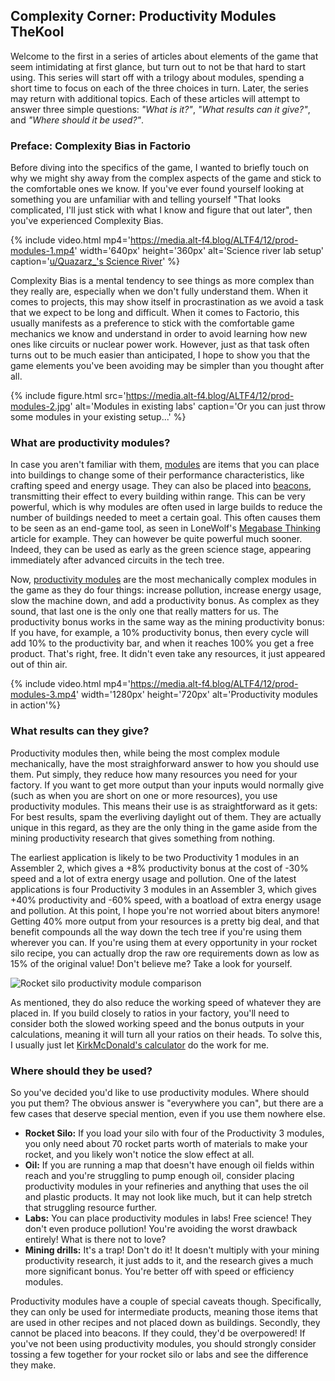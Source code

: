 ## Complexity Corner: Productivity Modules <author>TheKool</author>

Welcome to the first in a series of articles about elements of the game that seem intimidating at first glance, but turn out to not be that hard to start using. This series will start off with a trilogy about modules, spending a short time to focus on each of the three choices in turn. Later, the series may return with additional topics. Each of these articles will attempt to answer three simple questions: *"What is it?"*, *"What results can it give?"*, and *"Where should it be used?"*.

### Preface: Complexity Bias in Factorio

Before diving into the specifics of the game, I wanted to briefly touch on why we might shy away from the complex aspects of the game and stick to the comfortable ones we know. If you've ever found yourself looking at something you are unfamiliar with and telling yourself "That looks complicated, I'll just stick with what I know and figure that out later", then you've experienced Complexity Bias.

{% include video.html mp4='https://media.alt-f4.blog/ALTF4/12/prod-modules-1.mp4' width='640px' height='360px' alt='Science river lab setup' caption='<a href="https://www.reddit.com/r/factorio/comments/jfiky6/small_update_to_the_science_river_blueprint/">u/Quazarz_&#39;s Science River</a>' %}

Complexity Bias is a mental tendency to see things as more complex than they really are, especially when we don't fully understand them. When it comes to projects, this may show itself in procrastination as we avoid a task that we expect to be long and difficult. When it comes to Factorio, this usually manifests as a preference to stick with the comfortable game mechanics we know and understand in order to avoid learning how new ones like circuits or nuclear power work. However, just as that task often turns out to be much easier than anticipated, I hope to show you that the game elements you've been avoiding may be simpler than you thought after all.

{% include figure.html src='https://media.alt-f4.blog/ALTF4/12/prod-modules-2.jpg' alt='Modules in existing labs' caption='Or you can just throw some modules in your existing setup...' %}

### What are productivity modules?

In case you aren't familiar with them, [modules](https://wiki.factorio.com/Module) are items that you can place into buildings to change some of their performance characteristics, like crafting speed and energy usage. They can also be placed into [beacons](https://wiki.factorio.com/Beacon), transmitting their effect to every building within range. This can be very powerful, which is why modules are often used in large builds to reduce the number of buildings needed to meet a certain goal. This often causes them to be seen as an end-game tool, as seen in LoneWolf's [Megabase Thinking](https://alt-f4.blog/ALTF4-7/#megabase-thinking-lonewolf) article for example. They can however be quite powerful much sooner. Indeed, they can be used as early as the green science stage, appearing immediately after advanced circuits in the tech tree.

Now, [productivity modules](https://wiki.factorio.com/Module#Productivity_module) are the most mechanically complex modules in the game as they do four things: increase pollution, increase energy usage, slow the machine down, and add a productivity bonus. As complex as they sound, that last one is the only one that really matters for us. The productivity bonus works in the same way as the mining productivity bonus: If you have, for example, a 10% productivity bonus, then every cycle will add 10% to the productivity bar, and when it reaches 100% you get a free product. That's right, free. It didn't even take any resources, it just appeared out of thin air.

{% include video.html mp4='https://media.alt-f4.blog/ALTF4/12/prod-modules-3.mp4' width='1280px' height='720px' alt='Productivity modules in action'%}

### What results can they give?

Productivity modules then, while being the most complex module mechanically, have the most straighforward answer to how you should use them. Put simply, they reduce how many resources you need for your factory. If you want to get more output than your inputs would normally give (such as when you are short on one or more resources), you use productivity modules. This means their use is as straightforward as it gets: For best results, spam the everliving daylight out of them. They are actually unique in this regard, as they are the only thing in the game aside from the mining productivity research that gives something from nothing.

The earliest application is likely to be two Productivity 1 modules in an Assembler 2, which gives a +8% productivity bonus at the cost of -30% speed and a lot of extra energy usage and pollution. One of the latest applications is four Productivity 3 modules in an Assembler 3, which gives +40% productivity and -60% speed, with a boatload of extra energy usage and pollution. At this point, I hope you're not worried about biters anymore! Getting 40% more output from your resources is a pretty big deal, and that benefit compounds all the way down the tech tree if you're using them wherever you can. If you're using them at every opportunity in your rocket silo recipe, you can actually drop the raw ore requirements down as low as 15% of the original value! Don't believe me? Take a look for yourself.

![Rocket silo productivity module comparison](https://media.alt-f4.blog/ALTF4/12/prod-modules-4.jpg)

As mentioned, they do also reduce the working speed of whatever they are placed in. If you build closely to ratios in your factory, you'll need to consider both the slowed working speed and the bonus outputs in your calculations, meaning it will turn all your ratios on their heads. To solve this, I usually just let [KirkMcDonald's calculator](https://kirkmcdonald.github.io/calc.html#zip=dVBBisMwDPxNTjW09FbIYxRZSUQV28hyS36/poRkne6CwUgz0ozGg0F/c1d37RYO/b1joyX3OQGSy8gU6l+L52N83Lol+iKUe/AvqIB3yIqF7ZHu+7vsYGRxSSNSzhymg4AxJVKHMAg1kxuQBGwDLiSEpjEw/qk1E7zWjxBqNdnIcB1rdglPs/1DrrxsVWQA/e0H5MtdVDppNJ1675OsRqat062PMdRzxJVwuuQI6hvLRcai1R0g+3P7qCW+naeQ2VaXTQta0TbgbETSZLLZGgtJwxzAjHQ9XToRqHvPdCLnKOw/O9yocXF70DvlBw==) do the work for me.

### Where should they be used?

So you've decided you'd like to use productivity modules. Where should you put them? The obvious answer is "everywhere you can", but there are a few cases that deserve special mention, even if you use them nowhere else.

- **Rocket Silo:** If you load your silo with four of the Productivity 3 modules, you only need about 70 rocket parts worth of materials to make your rocket, and you likely won't notice the slow effect at all.
- **Oil:** If you are running a map that doesn't have enough oil fields within reach and you're struggling to  pump enough oil, consider placing productivity modules in your refineries and anything that uses the oil and plastic products. It may not look like much, but it can help stretch that struggling resource further.
- **Labs:** You can place productivity modules in labs! Free science! They don't even produce pollution! You're avoiding the worst drawback entirely! What is there not to love?
- **Mining drills:** It's a trap! Don't do it! It doesn't multiply with your mining productivity research, it just adds to it, and the research gives a much more significant bonus. You're better off with speed or efficiency modules.

Productivity modules have a couple of special caveats though. Specifically, they can only be used for intermediate products, meaning those items that are used in other recipes and not placed down as buildings. Secondly, they cannot be placed into beacons. If they could, they'd be overpowered! If you've not been using productivity modules, you should strongly consider tossing a few together for your rocket silo or labs and see the difference they make.
